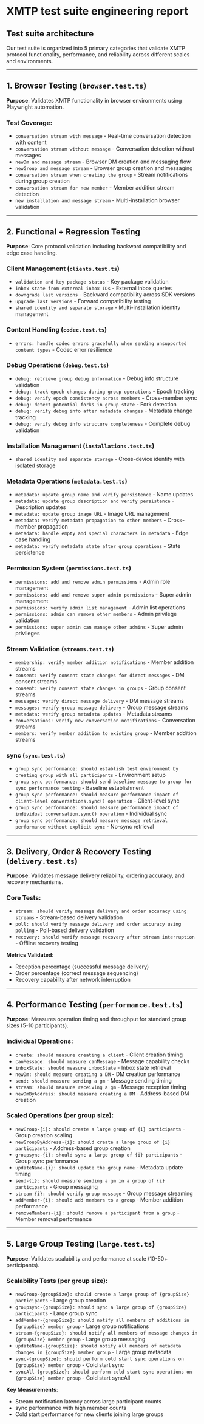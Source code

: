 # XMTP test suite engineering report

## Test suite architecture

Our test suite is organized into 5 primary categories that validate XMTP protocol functionality, performance, and reliability across different scales and environments.

---

## 1. Browser Testing (`browser.test.ts`)

**Purpose**: Validates XMTP functionality in browser environments using Playwright automation.

### Test Coverage:

- `conversation stream with message` - Real-time conversation detection with content
- `conversation stream without message` - Conversation detection without messages
- `newDm and message stream` - Browser DM creation and messaging flow
- `newGroup and message stream` - Browser group creation and messaging
- `conversation stream when creating the group` - Stream notifications during group creation
- `conversation stream for new member` - Member addition stream detection
- `new installation and message stream` - Multi-installation browser validation

---

## 2. Functional + Regression Testing

**Purpose**: Core protocol validation including backward compatibility and edge case handling.

### Client Management (`clients.test.ts`)

- `validation and key package status` - Key package validation
- `inbox state from external inbox IDs` - External inbox queries
- `downgrade last versions` - Backward compatibility across SDK versions
- `upgrade last versions` - Forward compatibility testing
- `shared identity and separate storage` - Multi-installation identity management

### Content Handling (`codec.test.ts`)

- `errors: handle codec errors gracefully when sending unsupported content types` - Codec error resilience

### Debug Operations (`debug.test.ts`)

- `debug: retrieve group debug information` - Debug info structure validation
- `debug: track epoch changes during group operations` - Epoch tracking
- `debug: verify epoch consistency across members` - Cross-member sync
- `debug: detect potential forks in group state` - Fork detection
- `debug: verify debug info after metadata changes` - Metadata change tracking
- `debug: verify debug info structure completeness` - Complete debug validation

### Installation Management (`installations.test.ts`)

- `shared identity and separate storage` - Cross-device identity with isolated storage

### Metadata Operations (`metadata.test.ts`)

- `metadata: update group name and verify persistence` - Name updates
- `metadata: update group description and verify persistence` - Description updates
- `metadata: update group image URL` - Image URL management
- `metadata: verify metadata propagation to other members` - Cross-member propagation
- `metadata: handle empty and special characters in metadata` - Edge case handling
- `metadata: verify metadata state after group operations` - State persistence

### Permission System (`permissions.test.ts`)

- `permissions: add and remove admin permissions` - Admin role management
- `permissions: add and remove super admin permissions` - Super admin management
- `permissions: verify admin list management` - Admin list operations
- `permissions: admin can remove other members` - Admin privilege validation
- `permissions: super admin can manage other admins` - Super admin privileges

### Stream Validation (`streams.test.ts`)

- `membership: verify member addition notifications` - Member addition streams
- `consent: verify consent state changes for direct messages` - DM consent streams
- `consent: verify consent state changes in groups` - Group consent streams
- `messages: verify direct message delivery` - DM message streams
- `messages: verify group message delivery` - Group message streams
- `metadata: verify group metadata updates` - Metadata streams
- `conversations: verify new conversation notifications` - Conversation streams
- `members: verify member addition to existing group` - Member addition streams

### sync (`sync.test.ts`)

- `group sync performance: should establish test environment by creating group with all participants` - Environment setup
- `group sync performance: should send baseline message to group for sync performance testing` - Baseline establishment
- `group sync performance: should measure performance impact of client-level conversations.sync() operation` - Client-level sync
- `group sync performance: should measure performance impact of individual conversation.sync() operation` - Individual sync
- `group sync performance: should measure message retrieval performance without explicit sync` - No-sync retrieval

---

## 3. Delivery, Order & Recovery Testing (`delivery.test.ts`)

**Purpose**: Validates message delivery reliability, ordering accuracy, and recovery mechanisms.

### Core Tests:

- `stream: should verify message delivery and order accuracy using streams` - Stream-based delivery validation
- `poll: should verify message delivery and order accuracy using polling` - Poll-based delivery validation
- `recovery: should verify message recovery after stream interruption` - Offline recovery testing

**Metrics Validated**:

- Reception percentage (successful message delivery)
- Order percentage (correct message sequencing)
- Recovery capability after network interruption

---

## 4. Performance Testing (`performance.test.ts`)

**Purpose**: Measures operation timing and throughput for standard group sizes (5-10 participants).

### Individual Operations:

- `create: should measure creating a client` - Client creation timing
- `canMessage: should measure canMessage` - Message capability checks
- `inboxState: should measure inboxState` - Inbox state retrieval
- `newDm: should measure creating a DM` - DM creation performance
- `send: should measure sending a gm` - Message sending timing
- `stream: should measure receiving a gm` - Message reception timing
- `newDmByAddress: should measure creating a DM` - Address-based DM creation

### Scaled Operations (per group size):

- `newGroup-{i}: should create a large group of {i} participants` - Group creation scaling
- `newGroupByAddress-{i}: should create a large group of {i} participants` - Address-based group creation
- `groupsync-{i}: should sync a large group of {i} participants` - Group sync performance
- `updateName-{i}: should update the group name` - Metadata update timing
- `send-{i}: should measure sending a gm in a group of {i} participants` - Group messaging
- `stream-{i}: should verify group message` - Group message streaming
- `addMember-{i}: should add members to a group` - Member addition performance
- `removeMembers-{i}: should remove a participant from a group` - Member removal performance

---

## 5. Large Group Testing (`large.test.ts`)

**Purpose**: Validates scalability and performance at scale (10-50+ participants).

### Scalability Tests (per group size):

- `newGroup-{groupSize}: should create a large group of {groupSize} participants` - Large group creation
- `groupsync-{groupSize}: should sync a large group of {groupSize} participants` - Large group sync
- `addMember-{groupSize}: should notify all members of additions in {groupSize} member group` - Large group notifications
- `stream-{groupSize}: should notify all members of message changes in {groupSize} member group` - Large group messaging
- `updateName-{groupSize}: should notify all members of metadata changes in {groupSize} member group` - Large group metadata
- `sync-{groupSize}: should perform cold start sync operations on {groupSize} member group` - Cold start sync
- `syncAll-{groupSize}: should perform cold start sync operations on {groupSize} member group` - Cold start syncAll

**Key Measurements**:

- Stream notification latency across large participant counts
- sync performance with high member counts
- Cold start performance for new clients joining large groups
